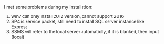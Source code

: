 I met some problems during my installation:

1. win7 can only install 2012 version, cannot support 2016
2. SP4 is service packet, still need to install SQL server instance like Express
3. SSMS will refer to the local server automaticlly, if it is blanked, then input (local)
